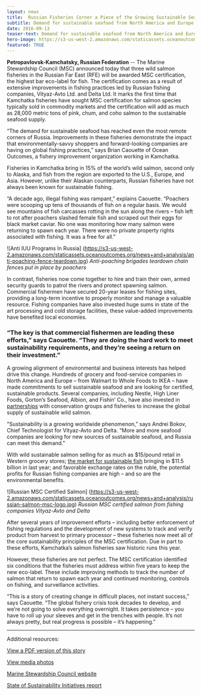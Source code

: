 ```yaml
---
layout: news
title:  Russian Fisheries Corner a Piece of the Growing Sustainable Seafood Market
subtitle: Demand for sustainable seafood from North America and Europe drives environmental change on remote Kamchatka Peninsula
date: 2016-09-13
teaser-text: Demand for sustainable seafood from North America and Europe drives environmental change on remote Kamchatka Peninsula.
hero-image: https://s3-us-west-2.amazonaws.com/staticassets.oceanoutcomes.org/news+and+analysis/hero+images/west-kam-certification-hero.jpg
featured: TRUE
---
```

**Petropavlovsk-Kamchatsky, Russian Federation** -- The Marine Stewardship Council (MSC) announced today that three wild salmon fisheries in the Russian Far East (RFE) will be awarded MSC certification, the highest bar eco-label for fish. The certification comes as a result of extensive improvements in fishing practices led by Russian fishing companies, Vityaz-Avto Ltd. and Delta Ltd. It marks the first time that Kamchatka fisheries have sought MSC certification for salmon species typically sold in commodity markets and the certification will add as much as 28,000 metric tons of pink, chum, and coho salmon to the sustainable seafood supply.

“The demand for sustainable seafood has reached even the most remote corners of Russia. Improvements in these fisheries demonstrate the impact that environmentally-savvy shoppers and forward-looking companies are having on global fishing practices,” says Brian Caouette of Ocean Outcomes, a fishery improvement organization working in Kamchatka. 

Fisheries in Kamchatka bring in 15% of the world’s wild salmon, second only to Alaska, and fish from the region are exported to the U.S., Europe, and Asia. However, unlike their Alaskan counterparts, Russian fisheries have not always been known for sustainable fishing.

“A decade ago, illegal fishing was rampant,” explains Caouette. “Poachers were scooping up tens of thousands of fish on a regular basis. We would see mountains of fish carcasses rotting in the sun along the rivers – fish left to rot after poachers slashed female fish and scraped out their eggs for black market caviar. No one was monitoring how many salmon were returning to spawn each year. There were no private property rights associated with fishing. It was a free for all.”

![Anti IUU Programs In Russia]
(https://s3-us-west-2.amazonaws.com/staticassets.oceanoutcomes.org/news+and+analysis/anti-poaching-fence-teardown.jpg)
*Anti-poaching brigades teardown chain fences put in place by poachers*

In contrast, fisheries now come together to hire and train their own, armed security guards to patrol the rivers and protect spawning salmon. Commercial fishermen have secured 20-year leases for fishing sites, providing a long-term incentive to properly monitor and manage a valuable resource. Fishing companies have also invested huge sums in state of the art processing and cold storage facilities, these value-added improvements have benefited local economies.

### “The key is that commercial fishermen are leading these efforts,” says Caouette. “They are doing the hard work to meet sustainability requirements, and they’re seeing a return on their investment.”

A growing alignment of environmental and business interests has helped drive this change. Hundreds of grocery and food-service companies in North America and Europe – from Walmart to Whole Foods to IKEA – have made commitments to sell sustainable seafood and are looking for certified, sustainable products. Several companies, including Nestle, High Liner Foods, Gorton’s Seafood, Albion, and Fishin’ Co., have also invested in <a href="www.salmonfippartnership.org" target="_blank">partnerships</a> with conservation groups and fisheries to increase the global supply of sustainable wild salmon.

"Sustainability is a growing worldwide phenomenon,” says Andrei Bokov, Chief Technologist for Vityaz-Avto and Delta. “More and more seafood companies are looking for new sources of sustainable seafood, and Russia can meet this demand.”

With wild sustainable salmon selling for as much as $15/pound retail in Western grocery stores; <a href="http://www.iisd.org/sites/default/files/publications/ssi-blue-economy-2016.pdf" target="_blank">the market for sustainable fish</a> bringing in $11.5 billion in last year; and favorable exchange rates on the ruble, the potential profits for Russian fishing companies are high – and so are the environmental benefits.

![Russian MSC Certified Salmon]
(https://s3-us-west-2.amazonaws.com/staticassets.oceanoutcomes.org/news+and+analysis/russian-salmon-msc-logo.jpg)
*Russian MSC certified salmon from fishing companies Vityaz-Avto and Delta*

After several years of improvement efforts – including better enforcement of fishing regulations and the development of new systems to track and verify product from harvest to primary processor – these fisheries now meet all of the core sustainability principles of the MSC certification. Due in part to these efforts, Kamchatka’s salmon fisheries saw historic runs this year.

However, these fisheries are not perfect. The MSC certification identified six conditions that the fisheries must address within five years to keep the new eco-label. These include improving methods to track the number of salmon that return to spawn each year and continued monitoring, controls on fishing, and surveillance activities.

“This is a story of creating change in difficult places, not instant success,” says Caouette. “The global fishery crisis took decades to develop, and we’re not going to solve everything overnight. It takes persistence – you have to roll up your sleeves and get in the trenches with people. It’s not always pretty, but real progress is possible – it’s happening.”
_____

Additional resources:

<a href="https://s3-us-west-2.amazonaws.com/staticassets.oceanoutcomes.org/news+and+analysis/O2LaunchPressReleaseFeb2015.pdf" target="_blank">View a PDF version of this story</a> 

<a href="https://drive.google.com/drive/folders/0B4Gx7d8EWmmJTExvQnpwYkxYbjQ" target="_blank">View media photos</a> 

<a href="https://www.msc.org/track-a-fishery/fisheries-in-the-program/in-assessment/pacific/va-delta-kamchatka-salmon/" target="_blank">Marine Stewardship Council website</a> 

<a href="http://www.iisd.org/sites/default/files/publications/ssi-blue-economy-2016.pdf" target="_blank">State of Sustainability Initiatives report</a> 

